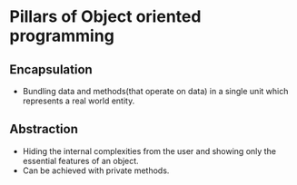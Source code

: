 # Pillars of Object oriented programming

## Encapsulation

- Bundling data and methods(that operate on data) in a single unit which represents a real world entity.

## Abstraction

- Hiding the internal complexities from the user and showing only the essential features of an object.
- Can be achieved with private methods.
